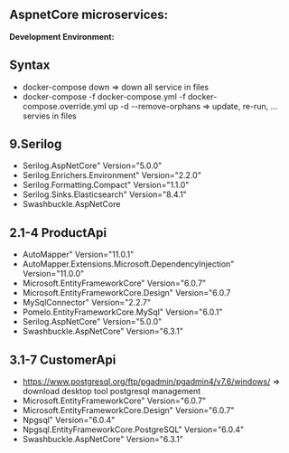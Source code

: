 ## AspnetCore microservices:
**Development Environment:**

## Syntax
* docker-compose down => down all service in files
* docker-compose -f docker-compose.yml -f docker-compose.override.yml up -d --remove-orphans => update, re-run, ... servies in files

## 9.Serilog
* Serilog.AspNetCore" Version="5.0.0"
* Serilog.Enrichers.Environment" Version="2.2.0"
* Serilog.Formatting.Compact" Version="1.1.0" 
* Serilog.Sinks.Elasticsearch" Version="8.4.1"
* Swashbuckle.AspNetCore

## 2.1-4 ProductApi
* AutoMapper" Version="11.0.1"
* AutoMapper.Extensions.Microsoft.DependencyInjection" Version="11.0.0"
* Microsoft.EntityFrameworkCore" Version="6.0.7"
* Microsoft.EntityFrameworkCore.Design" Version="6.0.7
* MySqlConnector" Version="2.2.7"
* Pomelo.EntityFrameworkCore.MySql" Version="6.0.1"
* Serilog.AspNetCore" Version="5.0.0"
* Swashbuckle.AspNetCore" Version="6.3.1"

## 3.1-7 CustomerApi
* https://www.postgresql.org/ftp/pgadmin/pgadmin4/v7.6/windows/ => download desktop tool postgresql management
* Microsoft.EntityFrameworkCore" Version="6.0.7"
* Microsoft.EntityFrameworkCore.Design" Version="6.0.7"
* Npgsql" Version="6.0.4"
* Npgsql.EntityFrameworkCore.PostgreSQL" Version="6.0.4"
* Swashbuckle.AspNetCore" Version="6.3.1"



